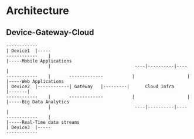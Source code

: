 # Architecture

## Device-Gateway-Cloud

    ------------
    | Device1  |-----
    ------------    |                                                               |-----Mobile Applications
                    |                                ----|----------|----           |
    ------------    |       -------------           |                    |          |-----Web Applications
    | Device2  |------------| Gateway   |---------|      Cloud Infra        |-------|
    ------------    |       -------------           |                    |          |-----Big Data Analytics
                    |                                ----|----------|----           |
    ------------    |                                                               |-----Real-Time data streams                        
    | Device3  |-----
    ------------
